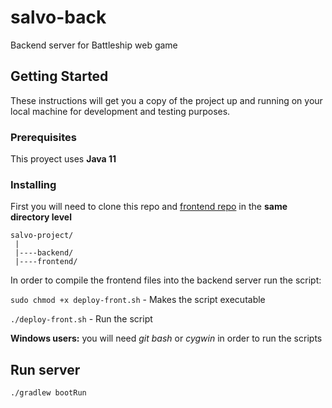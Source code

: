 # salvo-back

Backend server for Battleship web game

## Getting Started

These instructions will get you a copy of the project up and running on your local machine for development and testing purposes.

### Prerequisites

This proyect uses **Java 11**


### Installing

First you will need to clone this repo and 
[frontend repo](https://github.com/Kraloz/salvo-front/) in the **same directory level**

```
salvo-project/
 |
 |----backend/
 |----frontend/
```
In order to compile the frontend files into the backend server run the script:

`sudo chmod +x deploy-front.sh` - Makes the script executable

`./deploy-front.sh` - Run the script

**Windows users:** you will need _git bash_ or _cygwin_ in order to run the scripts

## Run server

`./gradlew bootRun`
